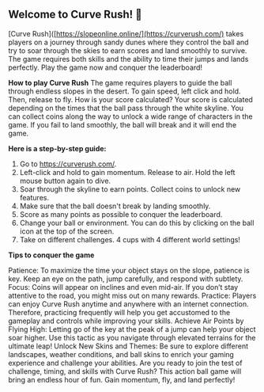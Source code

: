 ## Welcome to Curve Rush! 👋

[Curve Rush]([https://slopeonline.online/](https://curverush.com/) takes players on a journey through sandy dunes where they control the ball and try to soar through the skies to earn scores and land smoothly to survive. The game requires both skills and the ability to time their jumps and lands perfectly. Play the game now and conquer the leaderboard!

**How to play Curve Rush**
The game requires players to guide the ball through endless slopes in the desert. To gain speed, left click and hold. Then, release to fly. 
How is your score calculated?
Your score is calculated depending on the times that the ball pass through the white skyline. 
You can collect coins along the way to unlock a wide range of characters in the game. 
If you fail to land smoothly, the ball will break and it will end the game. 

**Here is a step-by-step guide:**
1. Go to https://curverush.com/.
2. Left-click and hold to gain momentum. Release to air. Hold the left mouse button again to dive.
3. Soar through the skyline to earn points. Collect coins to unlock new features.
4. Make sure that the ball doesn't break by landing smoothly.
5. Score as many points as possible to conquer the leaderboard.
5. Change your ball or environment. You can do this by clicking on the ball icon at the top of the screen. 
6. Take on different challenges. 4 cups with 4 different world settings!

**Tips to conquer the game**

Patience: To maximize the time your object stays on the slope, patience is key. Keep an eye on the path, jump carefully, and respond with subtlety.
Focus: Coins will appear on inclines and even mid-air. If you don’t stay attentive to the road, you might miss out on many rewards.
Practice: Players can enjoy Curve Rush anytime and anywhere with an internet connection. Therefore, practicing frequently will help you get accustomed to the gameplay and controls while improving your skills.
Achieve Air Points by Flying High: Letting go of the key at the peak of a jump can help your object soar higher. Use this tactic as you navigate through elevated terrains for the ultimate leap!
Unlock New Skins and Themes: Be sure to explore different landscapes, weather conditions, and ball skins to enrich your gaming experience and challenge your abilities.
Are you ready to join the test of challenge, timing, and skills with Curve Rush? This action ball game will bring an endless hour of fun. Gain momentum, fly, and land perfectly!

